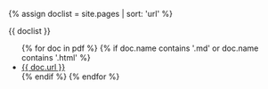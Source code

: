 {% assign doclist = site.pages | sort: 'url'  %}

{{ doclist }}

<ul>
   {% for doc in pdf %}
        {% if doc.name contains '.md' or doc.name contains '.html' %}
            <li><a href="{{ site.baseurl }}{{ doc.url }}">{{ doc.url }}</a></li>
        {% endif %}
  {% endfor %}
</ul>
